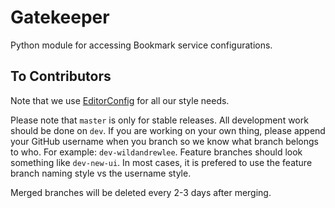 # Gatekeeper

Python module for accessing Bookmark service configurations.

## To Contributors

Note that we use [EditorConfig](http://editorconfig.org/) for all our style needs.

Please note that `master` is only for stable releases. All development work should be done on `dev`. If you are working on your own thing, please append your GitHub username when you branch so we know what branch belongs to who. For example: `dev-wildandrewlee`. Feature branches should look something like `dev-new-ui`. In most cases, it is prefered to use the feature branch naming style vs the username style.

Merged branches will be deleted every 2-3 days after merging.